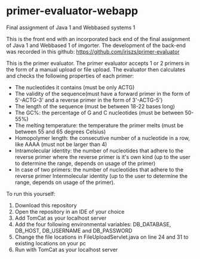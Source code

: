 # primer-evaluator-webapp
Final assignment of Java 1 and Webbased systems 1

This is the front end with an incorporated back end of the final assignment of Java 1 and Webbased 1 of imgorter.
The development of the back-end was recorded in this github: https://github.com/iriszs/primer-evaluator

This is the primer evaluator.
The primer evaluator accepts 1 or 2 primers in the form of a manual upload or file upload.
The evaluator then calculates and checks the following properties of each primer:
- The nucleotides it contains (must be only ACTG)
- The validity of the sequence(must have a forward primer in the form of 5'-ACTG-3' and a reverse primer in the form of 3'-ACTG-5')
- The length of the sequence (must be between 18-22 bases long)
- The GC%: the percentage of G and C nucleotides (must be between 50-55%)
- The melting temperature: the temperature the primer melts (must be between 55 and 65 degrees Celsius)
- Homopolymer length: the consecutive number of a nucleotide in a row, like AAAA (must not be larger than 4)
- Intramolecular identity: the number of nucleotides that adhere to the reverse primer where the reverse primer is it's own kind (up to the user to determine the range, depends on usage of the primer)
- In case of two primers: the number of nucleotides that adhere to the reverse primer Intermolecular identity (up to the user to determine the range, depends on usage of the primer).

To run this yourself:
1. Download this repository
2. Open the repository in an IDE of your choice
3. Add TomCat as your localhost server
4. Add the four following environmental variables: DB_DATABASE, DB_HOST, DB_USERNAME and DB_PASSWORD
5. Change the file locations in FileUploadServlet.java on line 24 and 31 to existing locations on your pc
6. Run with TomCat as your localhost server
